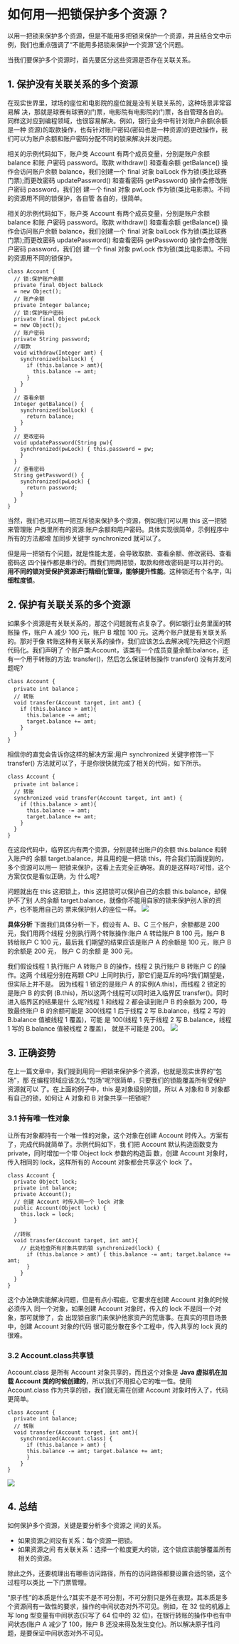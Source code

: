 # 如何用一把锁保护多个资源？
以用一把锁来保护多个资源，但是不能用多把锁来保护一个资源，并且结合文中示 例，我们也重点强调了“不能用多把锁来保护一个资源”这个问题。

当我们要保护多个资源时，首先要区分这些资源是否存在关联关系。

## 1. 保护没有关联关系的多个资源
在现实世界里，球场的座位和电影院的座位就是没有关联关系的，这种场景非常容易解
决，那就是球赛有球赛的门票，电影院有电影院的门票，各自管理各自的。
同样这对应到编程领域，也很容易解决。例如，银行业务中有针对账户余额(余额是一种
资源)的取款操作，也有针对账户密码(密码也是一种资源)的更改操作，我们可以为账户余额和账户密码分配不同的锁来解决并发问题。

相关的示例代码如下，账户类 Account 有两个成员变量，分别是账户余额 balance 和账 户密码 password。取款 withdraw() 和查看余额 getBalance() 操作会访问账户余额 balance，我们创建一个 final 对象 balLock 作为锁(类比球赛门票);而更改密码 updatePassword() 和查看密码 getPassword() 操作会修改账户密码 password，我们创 建一个 final 对象 pwLock 作为锁(类比电影票)。不同的资源用不同的锁保护，各自管 各自的，很简单。


相关的示例代码如下，账户类 Account 有两个成员变量，分别是账户余额 balance 和账 户密码 password。取款 withdraw() 和查看余额 getBalance() 操作会访问账户余额 balance，我们创建一个 final 对象 balLock 作为锁(类比球赛门票);而更改密码 updatePassword() 和查看密码 getPassword() 操作会修改账户密码 password，我们创 建一个 final 对象 pwLock 作为锁(类比电影票)。不同的资源用不同的锁保护。

```
class Account {
  // 锁:保护账户余额
  private final Object balLock
  = new Object();
  // 账户余额
  private Integer balance;
  // 锁:保护账户密码
  private final Object pwLock
  = new Object();
  // 账户密码
  private String password;
  //取款
  void withdraw(Integer amt) {
    synchronized(balLock) {
      if (this.balance > amt){
        this.balance -= amt;
      }
    }
  }
  // 查看余额
  Integer getBalance() {
    synchronized(balLock) {
      return balance;
    }
  }
  // 更改密码
  void updatePassword(String pw){
    synchronized(pwLock) { this.password = pw;
    }
  }
  // 查看密码
  String getPassword() {
    synchronized(pwLock) {
      return password;
    }
  }
}
```
当然，我们也可以用一把互斥锁来保护多个资源，例如我们可以用 this 这一把锁来管理账 户类里所有的资源:账户余额和用户密码。具体实现很简单，示例程序中所有的方法都增 加同步关键字 synchronized 就可以了。

但是用一把锁有个问题，就是性能太差，会导致取款、查看余额、修改密码、查看密码这 四个操作都是串行的。而我们用两把锁，取款和修改密码是可以并行的。**用不同的锁对受保护资源进行精细化管理，能够提升性能**。这种锁还有个名字，叫**细粒度锁**。

## 2. 保护有关联关系的多个资源
如果多个资源是有关联关系的，那这个问题就有点复杂了。例如银行业务里面的转账操 作，账户 A 减少 100 元，账户 B 增加 100 元。这两个账户就是有关联关系的。那对于像 转账这种有关联关系的操作，我们应该怎么去解决呢?先把这个问题代码化。我们声明了 个账户类:Account，该类有一个成员变量余额:balance，还有一个用于转账的方法: transfer()，然后怎么保证转账操作 transfer() 没有并发问题呢?
```
class Account {
  private int balance；
  // 转账
  void transfer(Account target, int amt) {
    if (this.balance > amt){
      this.balance -= amt;
      target.balance += amt;
    }
  }
}

```
相信你的直觉会告诉你这样的解决方案:用户 synchronized 关键字修饰一下transfer() 方法就可以了，于是你很快就完成了相关的代码，如下所示。
```
class Account {
  private int balance；
  // 转账
  synchronized void transfer(Account target, int amt) {
    if (this.balance > amt){
      this.balance -= amt;
      target.balance += amt;
    }
  }
}
```

在这段代码中，临界区内有两个资源，分别是转出账户的余额 this.balance 和转入账户的 余额 target.balance，并且用的是一把锁 this，符合我们前面提到的，多个资源可以用一 把锁来保护，这看上去完全正确呀。真的是这样吗?可惜，这个方案仅仅是看似正确，为 什么呢?

问题就出在 this 这把锁上，this 这把锁可以保护自己的余额 this.balance，却保护不了别 人的余额 target.balance，就像你不能用自家的锁来保护别人家的资产，也不能用自己的 票来保护别人的座位一样。
![](assets/markdown-img-paste-20190421005001936.png)

**具体分析**
下面我们具体分析一下，假设有 A、B、C 三个账户，余额都是 200 元，我们用两个线程 分别执行两个转账操作:账户 A 转给账户 B 100 元，账户 B 转给账户 C 100 元，最后我 们期望的结果应该是账户 A 的余额是 100 元，账户 B 的余额是 200 元， 账户 C 的余额 是 300 元。

我们假设线程 1 执行账户 A 转账户 B 的操作，线程 2 执行账户 B 转账户 C 的操作。这两 个线程分别在两颗 CPU 上同时执行，那它们是互斥的吗?我们期望是，但实际上并不是。 因为线程 1 锁定的是账户 A 的实例(A.this)，而线程 2 锁定的是账户 B 的实例 (B.this)，所以这两个线程可以同时进入临界区 transfer()。同时进入临界区的结果是什 么呢?线程 1 和线程 2 都会读到账户 B 的余额为 200，导致最终账户 B 的余额可能是 300(线程 1 后于线程 2 写 B.balance，线程 2 写的 B.balance 值被线程 1 覆盖)，可能 是 100(线程 1 先于线程 2 写 B.balance，线程 1 写的 B.balance 值被线程 2 覆盖)， 就是不可能是 200。
![](assets/markdown-img-paste-20190421005440569.png)

## 3. 正确姿势
在上一篇文章中，我们提到用同一把锁来保护多个资源，也就是现实世界的“包场”，那 在编程领域应该怎么“包场”呢?很简单，只要我们的锁能覆盖所有受保护资源就可以 了。在上面的例子中，this 是对象级别的锁，所以 A 对象和 B 对象都有自己的锁，如何让 A 对象和 B 对象共享一把锁呢?

### 3.1 持有唯一性对象
让所有对象都持有一个唯一性的对象，这个对象在创建 Account 时传入。方案有了，完成代码就简单了。示例代码如下，我 们把 Account 默认构造函数变为 private，同时增加一个带 Object lock 参数的构造函 数，创建 Account 对象时，传入相同的 lock，这样所有的 Account 对象都会共享这个 lock 了。

```
class Account {
  private Object lock;
  private int balance;
  private Account();
  // 创建 Account 时传入同一个 lock 对象
  public Account(Object lock) {
    this.lock = lock;
  }

  //转账
  void transfer(Account target, int amt){
    // 此处检查所有对象共享的锁 synchronized(lock) {
      if (this.balance > amt) { this.balance -= amt; target.balance += amt;
      }
    }
  }
}
```
这个办法确实能解决问题，但是有点小瑕疵，它要求在创建 Account 对象的时候必须传入 同一个对象，如果创建 Account 对象时，传入的 lock 不是同一个对象，那可就惨了，会 出现锁自家门来保护他家资产的荒唐事。在真实的项目场景中，创建 Account 对象的代码 很可能分散在多个工程中，传入共享的 lock 真的很难。

### 3.2 Account.class共享锁
Account.class 是所有 Account 对象共享的，而且这个对象是 **Java 虚拟机在加载 Account 类的时候创建的**，所以我们不用担心它的唯一性。使用 Account.class 作为共享的锁，我们就无需在创建 Account 对象时传入了，代码更简单。
```
class Account {
  private int balance;
  // 转账
  void transfer(Account target, int amt){
    synchronized(Account.class) {
      if (this.balance > amt) {
      this.balance -= amt; target.balance += amt;
      }
    }
}
```
![](assets/markdown-img-paste-20190421010023722.png)

## 4. 总结
如何保护多个资源，关键是要分析多个资源之
间的关系。
- 如果资源之间没有关系：每个资源一把锁。
- 如果资源之间
有关联关系：选择一个粒度更大的锁，这个锁应该能够覆盖所有相关的资源。

除此之外，还要梳理出有哪些访问路径，所有的访问路径都要设置合适的锁，这个过程可以类比
一下门票管理。

“原子性”的本质是什么?其实不是不可分割，不可分割只是外在表现，其本质是多个资源间有一致性的要求，操作的中间状态对外不可见。例如，在 32 位的机器上写 long 型变量有中间状态(只写了 64 位中的 32 位)，在银行转账的操作中也有中间状态(账户 A 减少了 100，账户 B 还没来得及发生变化)。所以解决原子性问题，是要保证中间状态对外不可见。

